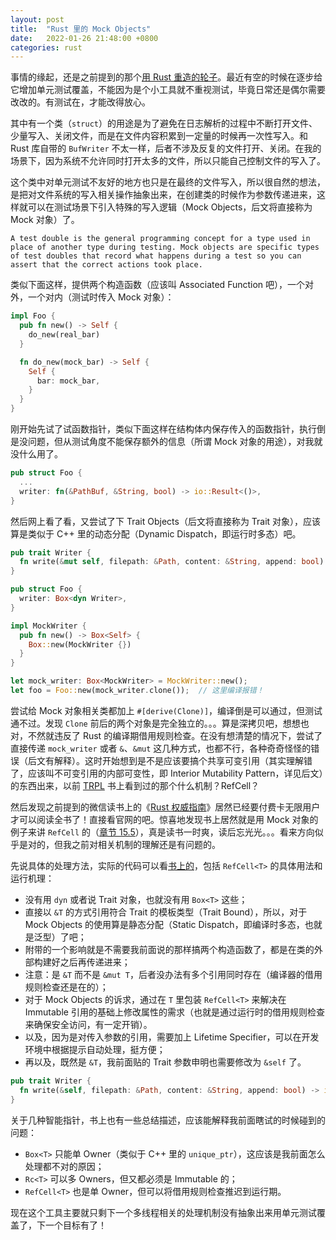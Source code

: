 ```yaml
---
layout: post
title:  "Rust 里的 Mock Objects"
date:   2022-01-26 21:48:00 +0800
categories: rust
---
```


事情的缘起，还是之前提到的那个[用 Rust 重造的轮子](https://yingang.github.io/rust/2021/07/21/log-parser-rewritten-in-rust.html)。最近有空的时候在逐步给它增加单元测试覆盖，不能因为是个小工具就不重视测试，毕竟日常还是偶尔需要改改的。有测试在，才能改得放心。

其中有一个类（`struct`）的用途是为了避免在日志解析的过程中不断打开文件、少量写入、关闭文件，而是在文件内容积累到一定量的时候再一次性写入。和 Rust 库自带的 `BufWriter` 不太一样，后者不涉及反复的文件打开、关闭。在我的场景下，因为系统不允许同时打开太多的文件，所以只能自己控制文件的写入了。

这个类中对单元测试不友好的地方也只是在最终的文件写入，所以很自然的想法，是把对文件系统的写入相关操作抽象出来，在创建类的时候作为参数传递进来，这样就可以在测试场景下引入特殊的写入逻辑（Mock Objects，后文将直接称为 Mock 对象）了。

    A test double is the general programming concept for a type used in place of another type during testing. Mock objects are specific types of test doubles that record what happens during a test so you can assert that the correct actions took place.

类似下面这样，提供两个构造函数（应该叫 Associated Function 吧），一个对外，一个对内（测试时传入 Mock 对象）：

~~~rust
impl Foo {
  pub fn new() -> Self {
    do_new(real_bar)
  }

  fn do_new(mock_bar) -> Self {
    Self {
      bar: mock_bar,
    }
  } 
}
~~~

刚开始先试了试函数指针，类似下面这样在结构体内保存传入的函数指针，执行倒是没问题，但从测试角度不能保存额外的信息（所谓 Mock 对象的用途），对我就没什么用了。

~~~rust
pub struct Foo {
  ...
  writer: fn(&PathBuf, &String, bool) -> io::Result<()>,
}
~~~

然后网上看了看，又尝试了下 Trait Objects（后文将直接称为 Trait 对象），应该算是类似于 C++ 里的动态分配（Dynamic Dispatch，即运行时多态）吧。

~~~rust
pub trait Writer {
  fn write(&mut self, filepath: &Path, content: &String, append: bool) -> io::Result<()>;
}

pub struct Foo {
  writer: Box<dyn Writer>,
}

impl MockWriter {
  pub fn new() -> Box<Self> {
    Box::new(MockWriter {})
  }
}

let mock_writer: Box<MockWriter> = MockWriter::new();
let foo = Foo::new(mock_writer.clone());  // 这里编译报错！
~~~

尝试给 Mock 对象相关类都加上 `#[derive(Clone)]`，编译倒是可以通过，但测试通不过。发现 `Clone` 前后的两个对象是完全独立的。。。算是深拷贝吧，想想也对，不然就违反了 Rust 的编译期借用规则检查。在没有想清楚的情况下，尝试了直接传递 `mock_writer` 或者 `&`、`&mut` 这几种方式，也都不行，各种奇奇怪怪的错误（后文有解释）。这时开始想到是不是应该要搞个共享可变引用（其实理解错了，应该叫不可变引用的内部可变性，即 Interior Mutability Pattern，详见后文）的东西出来，以前 [TRPL](https://doc.rust-lang.org/stable/book/) 书上看到过的那个什么机制？RefCell？

然后发现之前提到的微信读书上的《[Rust 权威指南](https://book.douban.com/subject/35081743/)》居然已经要付费卡无限用户才可以阅读全书了！直接看官网的吧。惊喜地发现书上居然就是用 Mock 对象的例子来讲 `RefCell` 的（[章节 15.5](https://doc.rust-lang.org/stable/book/ch15-05-interior-mutability.html)），真是读书一时爽，读后忘光光。。。看来方向似乎是对的，但我之前对相关机制的理解还是有问题的。

先说具体的处理方法，实际的代码可以看[书上的](https://doc.rust-lang.org/stable/book/ch15-05-interior-mutability.html#a-use-case-for-interior-mutability-mock-objects)，包括 `RefCell<T>` 的具体用法和运行机理：
* 没有用 `dyn` 或者说 Trait 对象，也就没有用 `Box<T>` 这些；
* 直接以 `&T` 的方式引用符合 Trait 的模板类型（Trait Bound），所以，对于 Mock Objects 的使用算是静态分配（Static Dispatch，即编译时多态，也就是泛型）了吧；
* 附带的一个影响就是不需要我前面说的那样搞两个构造函数了，都是在类的外部构建好之后再传递进来；
* 注意：是 `&T` 而不是 `&mut T`，后者没办法有多个引用同时存在（编译器的借用规则检查还是在的）；
* 对于 Mock Objects 的诉求，通过在 `T` 里包装 `RefCell<T>` 来解决在 Immutable 引用的基础上修改属性的需求（也就是通过运行时的借用规则检查来确保安全访问，有一定开销）。
* 以及，因为是对传入参数的引用，需要加上 Lifetime Specifier，可以在开发环境中根据提示自动处理，挺方便；
* 再以及，既然是 `&T`，我前面贴的 Trait 参数申明也需要修改为 `&self` 了。

~~~rust
pub trait Writer {
  fn write(&self, filepath: &Path, content: &String, append: bool) -> io::Result<()>;
}
~~~

关于几种智能指针，书上也有一些总结描述，应该能解释我前面瞎试的时候碰到的问题：
* `Box<T>` 只能单 Owner（类似于 C++ 里的 `unique_ptr`），这应该是我前面怎么处理都不对的原因；
* `Rc<T>` 可以多 Owners，但又都必须是 Immutable 的；
* `RefCell<T>` 也是单 Owner，但可以将借用规则检查推迟到运行期。

现在这个工具主要就只剩下一个多线程相关的处理机制没有抽象出来用单元测试覆盖了，下一个目标有了！

<script src="https://utteranc.es/client.js"
        repo="yingang/yingang.github.io"
        issue-term="pathname"
        label="Comment"
        theme="github-light"
        crossorigin="anonymous"
        async>
</script>